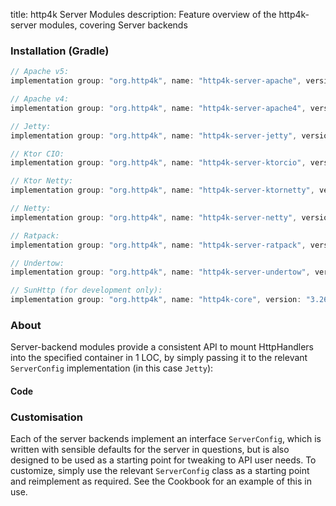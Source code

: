 title: http4k Server Modules
description: Feature overview of the http4k-server modules, covering Server backends

### Installation (Gradle)

```groovy
// Apache v5: 
implementation group: "org.http4k", name: "http4k-server-apache", version: "3.266.0"

// Apache v4: 
implementation group: "org.http4k", name: "http4k-server-apache4", version: "3.266.0"

// Jetty: 
implementation group: "org.http4k", name: "http4k-server-jetty", version: "3.266.0"

// Ktor CIO: 
implementation group: "org.http4k", name: "http4k-server-ktorcio", version: "3.266.0"

// Ktor Netty: 
implementation group: "org.http4k", name: "http4k-server-ktornetty", version: "3.266.0"

// Netty: 
implementation group: "org.http4k", name: "http4k-server-netty", version: "3.266.0"

// Ratpack: 
implementation group: "org.http4k", name: "http4k-server-ratpack", version: "3.266.0"

// Undertow: 
implementation group: "org.http4k", name: "http4k-server-undertow", version: "3.266.0"

// SunHttp (for development only): 
implementation group: "org.http4k", name: "http4k-core", version: "3.266.0"
```

### About
Server-backend modules provide a consistent API to mount HttpHandlers into the specified container in 1 LOC, by 
simply passing it to the relevant `ServerConfig` implementation (in this case `Jetty`):

#### Code [<img class="octocat"/>](https://github.com/http4k/http4k/blob/master/src/docs/guide/modules/servers/example_http.kt)

<script src="https://gist-it.appspot.com/https://github.com/http4k/http4k/blob/master/src/docs/guide/modules/servers/example_http.kt"></script>

### Customisation
Each of the server backends implement an interface `ServerConfig`, which is written with sensible defaults for the server in questions, 
but is also designed to be used as a starting point for tweaking to API user needs. To customize, simply use the relevant `ServerConfig` 
class as a starting point and reimplement as required. See the Cookbook for an example of this in use.
